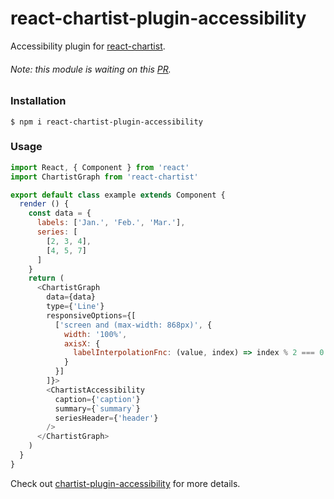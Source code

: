 # react-chartist-plugin-accessibility

Accessibility plugin for [react-chartist](https://github.com/fraserxu/react-chartist).
###### Note: this module is waiting on this [PR](https://github.com/fraserxu/react-chartist/pull/49).

### Installation

```
$ npm i react-chartist-plugin-accessibility
```

### Usage

```javascript
import React, { Component } from 'react'
import ChartistGraph from 'react-chartist'

export default class example extends Component {
  render () {
    const data = {
      labels: ['Jan.', 'Feb.', 'Mar.'],
      series: [
        [2, 3, 4],
        [4, 5, 7]
      ]
    }
    return (
      <ChartistGraph
        data={data}
        type={'Line'}
        responsiveOptions={[
          ['screen and (max-width: 868px)', {
            width: '100%',
            axisX: {
              labelInterpolationFnc: (value, index) => index % 2 === 0 ? value : ''
            }
          }]
        ]}>
        <ChartistAccessibility
          caption={'caption'}
          summary={`summary`}
          seriesHeader={'header'}
        />
      </ChartistGraph>
    )
  }
}
```

Check out [chartist-plugin-accessibility](https://github.com/gionkunz/chartist-plugin-accessibility) for more details.
